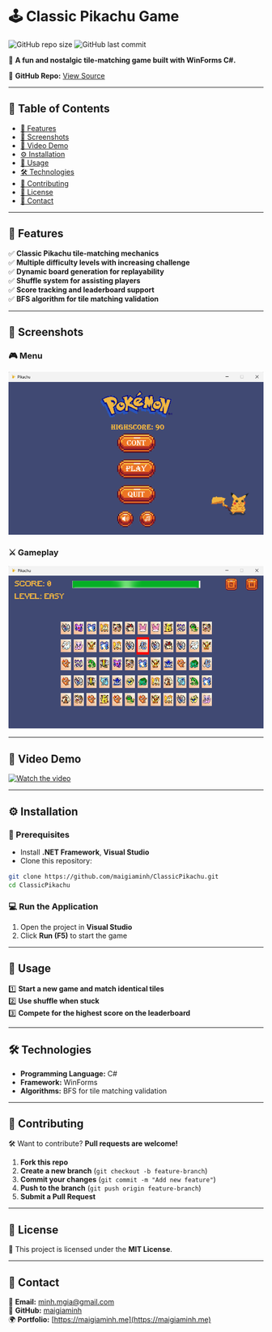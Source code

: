# 🕹️ Classic Pikachu Game

![GitHub repo size](https://img.shields.io/github/repo-size/maigiaminh/ClassicPikachu?color=blue&style=flat-square)
![GitHub last commit](https://img.shields.io/github/last-commit/maigiaminh/ClassicPikachu?color=green&style=flat-square)

📌 **A fun and nostalgic tile-matching game built with WinForms C#.**

🔗 **GitHub Repo:** [View Source](https://github.com/maigiaminh/ClassicPikachu)

---

## 📖 Table of Contents

- [🌟 Features](#-features)
- [📸 Screenshots](#-screenshots)
- [🎥 Video Demo](#-video-demo)
- [⚙️ Installation](#️-installation)
- [🚀 Usage](#-usage)
- [🛠 Technologies](#-technologies)
- [🙌 Contributing](#-contributing)
- [📄 License](#-license)
- [📩 Contact](#-contact)

---

## 🌟 Features

✅ **Classic Pikachu tile-matching mechanics**  
✅ **Multiple difficulty levels with increasing challenge**  
✅ **Dynamic board generation for replayability**  
✅ **Shuffle system for assisting players**  
✅ **Score tracking and leaderboard support**  
✅ **BFS algorithm for tile matching validation**  

---

## 📸 Screenshots

### 🎮 Menu

![Menu Screenshot](https://raw.githubusercontent.com/maigiaminh/ClassicPikachu/main/assets/images/menu.png)


### ⚔️ Gameplay

![Gameplay Screenshot](https://raw.githubusercontent.com/maigiaminh/ClassicPikachu/main/assets/images/gameplay.png)


---

## 🎥 Video Demo

[![Watch the video](https://img.youtube.com/vi/JWuon4o_EKI/maxresdefault.jpg)](https://www.youtube.com/watch?v=JWuon4o_EKI)

---

## ⚙️ Installation

### **🔧 Prerequisites**

- Install **.NET Framework**, **Visual Studio**
- Clone this repository:

```sh
git clone https://github.com/maigiaminh/ClassicPikachu.git
cd ClassicPikachu
```

### **💻 Run the Application**

1. Open the project in **Visual Studio**
2. Click **Run (F5)** to start the game

---

## 🚀 Usage

1️⃣ **Start a new game and match identical tiles**  
2️⃣ **Use shuffle when stuck**  
3️⃣ **Compete for the highest score on the leaderboard**  

---

## 🛠 Technologies

- **Programming Language:** C#
- **Framework:** WinForms
- **Algorithms:** BFS for tile matching validation

---

## 🙌 Contributing

🛠 Want to contribute? **Pull requests are welcome!**

1. **Fork this repo**  
2. **Create a new branch** (`git checkout -b feature-branch`)
3. **Commit your changes** (`git commit -m "Add new feature"`)
4. **Push to the branch** (`git push origin feature-branch`)
5. **Submit a Pull Request**

---

## 📄 License

📜 This project is licensed under the **MIT License**.

---

## 📩 Contact

📧 **Email:** [minh.mgia@gmail.com](mailto:minh.mgia@gmail.com)  
🔗 **GitHub:** [maigiaminh](https://github.com/maigiaminh)  
🌍 **Portfolio:** [https://maigiaminh.me](https://maigiaminh.me)

